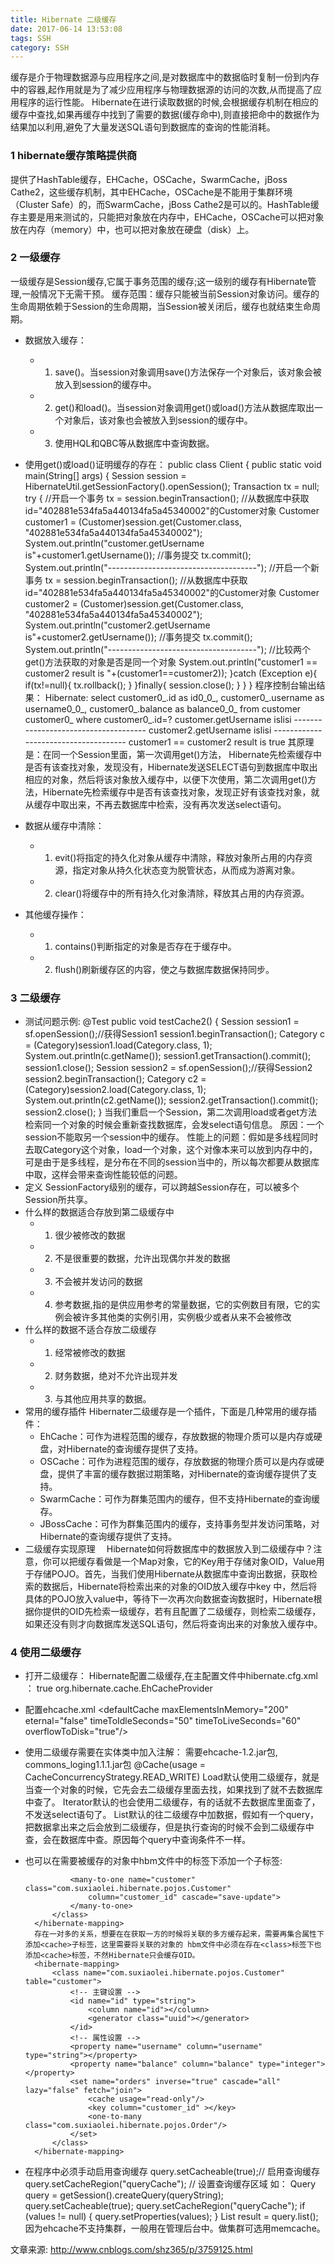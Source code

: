```yaml
---
title: Hibernate 二级缓存
date: 2017-06-14 13:53:08 
tags: SSH
category: SSH
---
```

缓存是介于物理数据源与应用程序之间,是对数据库中的数据临时复制一份到内存中的容器,起作用就是为了减少应用程序与物理数据源的访问的次数,从而提高了应用程序的运行性能。
Hibernate在进行读取数据的时候,会根据缓存机制在相应的缓存中查找,如果再缓存中找到了需要的数据(缓存命中),则直接把命中的数据作为结果加以利用,避免了大量发送SQL语句到数据库的查询的性能消耗。

### 1 hibernate缓存策略提供商
提供了HashTable缓存，EHCache，OSCache，SwarmCache，jBoss Cathe2，这些缓存机制，其中EHCache，OSCache是不能用于集群环境（Cluster Safe）的，而SwarmCache，jBoss Cathe2是可以的。HashTable缓存主要是用来测试的，只能把对象放在内存中，EHCache，OSCache可以把对象放在内存（memory）中，也可以把对象放在硬盘（disk）上。

### 2 一级缓存
一级缓存是Session缓存,它属于事务范围的缓存;这一级别的缓存有Hibernate管理,一般情况下无需干预。
缓存范围：缓存只能被当前Session对象访问。缓存的生命周期依赖于Session的生命周期，当Session被关闭后，缓存也就结束生命周期。
+ 数据放入缓存：
	- 1. save()。当session对象调用save()方法保存一个对象后，该对象会被放入到session的缓存中。
	- 2. get()和load()。当session对象调用get()或load()方法从数据库取出一个对象后，该对象也会被放入到session的缓存中。
	- 3. 使用HQL和QBC等从数据库中查询数据。
+ 使用get()或load()证明缓存的存在：
		public class Client {
			public static void main(String[] args) {
				Session session = HibernateUtil.getSessionFactory().openSession();
				Transaction tx = null;
				try {
					//开启一个事务
					tx = session.beginTransaction();
					//从数据库中获取id="402881e534fa5a440134fa5a45340002"的Customer对象
					Customer customer1 = (Customer)session.get(Customer.class, "402881e534fa5a440134fa5a45340002");
					System.out.println("customer.getUsername is"+customer1.getUsername());
					//事务提交
					tx.commit();
					System.out.println("-------------------------------------");
					//开启一个新事务
					tx = session.beginTransaction();
					//从数据库中获取id="402881e534fa5a440134fa5a45340002"的Customer对象
					Customer customer2 = (Customer)session.get(Customer.class, "402881e534fa5a440134fa5a45340002");
					System.out.println("customer2.getUsername is"+customer2.getUsername());
					//事务提交
					tx.commit();
					System.out.println("-------------------------------------");
					//比较两个get()方法获取的对象是否是同一个对象
					System.out.println("customer1 == customer2 result is "+(customer1==customer2));
				}catch (Exception e){
					if(tx!=null){
						tx.rollback();
					}
				}finally{
					session.close();
				}
			}
		}
		程序控制台输出结果：
		Hibernate:
			select
				customer0_.id as id0_0_,
				customer0_.username as username0_0_,
				customer0_.balance as balance0_0_
			from
				customer customer0_
			where
				customer0_.id=?
		customer.getUsername islisi
		-------------------------------------
		customer2.getUsername islisi
		-------------------------------------
		customer1 == customer2 result is true
		其原理是：在同一个Session里面，第一次调用get()方法， Hibernate先检索缓存中是否有该查找对象，发现没有，Hibernate发送SELECT语句到数据库中取出相应的对象，然后将该对象放入缓存中，以便下次使用，第二次调用get()方法，Hibernate先检索缓存中是否有该查找对象，发现正好有该查找对象，就从缓存中取出来，不再去数据库中检索，没有再次发送select语句。
+ 数据从缓存中清除：
	- 1. evit()将指定的持久化对象从缓存中清除，释放对象所占用的内存资源，指定对象从持久化状态变为脱管状态，从而成为游离对象。 
	- 2. clear()将缓存中的所有持久化对象清除，释放其占用的内存资源。

+ 其他缓存操作：
	- 1. contains()判断指定的对象是否存在于缓存中。
	- 2. flush()刷新缓存区的内容，使之与数据库数据保持同步。

### 3 二级缓存
+ 测试问题示例:
		@Test
		public void testCache2() {
			Session session1 = sf.openSession();//获得Session1
			session1.beginTransaction();
			Category c = (Category)session1.load(Category.class, 1);
			System.out.println(c.getName());
			session1.getTransaction().commit();
			session1.close();
			Session session2 = sf.openSession();//获得Session2
			session2.beginTransaction();
			Category c2 = (Category)session2.load(Category.class, 1);
			System.out.println(c2.getName());
			session2.getTransaction().commit();
			session2.close();
		}
		当我们重启一个Session，第二次调用load或者get方法检索同一个对象的时候会重新查找数据库，会发select语句信息。
		原因：一个session不能取另一个session中的缓存。
		性能上的问题：假如是多线程同时去取Category这个对象，load一个对象，这个对像本来可以放到内存中的，可是由于是多线程，是分布在不同的session当中的，所以每次都要从数据库中取，这样会带来查询性能较低的问题。
+ 定义
		SessionFactory级别的缓存，可以跨越Session存在，可以被多个Session所共享。
+ 什么样的数据适合存放到第二级缓存中
	- 1) 很少被修改的数据 
	- 2) 不是很重要的数据，允许出现偶尔并发的数据 
	- 3) 不会被并发访问的数据 
	- 4) 参考数据,指的是供应用参考的常量数据，它的实例数目有限，它的实例会被许多其他类的实例引用，实例极少或者从来不会被修改
+ 什么样的数据不适合存放二级缓存
	- 1) 经常被修改的数据 
	- 2) 财务数据，绝对不允许出现并发 
	- 3) 与其他应用共享的数据。
+ 常用的缓存插件 Hibernater二级缓存是一个插件，下面是几种常用的缓存插件：
	- EhCache：可作为进程范围的缓存，存放数据的物理介质可以是内存或硬盘，对Hibernate的查询缓存提供了支持。
	- OSCache：可作为进程范围的缓存，存放数据的物理介质可以是内存或硬盘，提供了丰富的缓存数据过期策略，对Hibernate的查询缓存提供了支持。
	- SwarmCache：可作为群集范围内的缓存，但不支持Hibernate的查询缓存。
	- JBossCache：可作为群集范围内的缓存，支持事务型并发访问策略，对Hibernate的查询缓存提供了支持。
+ 二级缓存实现原理
	　Hibernate如何将数据库中的数据放入到二级缓存中？注意，你可以把缓存看做是一个Map对象，它的Key用于存储对象OID，Value用于存储POJO。首先，当我们使用Hibernate从数据库中查询出数据，获取检索的数据后，Hibernate将检索出来的对象的OID放入缓存中key 中，然后将具体的POJO放入value中，等待下一次再次向数据查询数据时，Hibernate根据你提供的OID先检索一级缓存，若有且配置了二级缓存，则检索二级缓存，如果还没有则才向数据库发送SQL语句，然后将查询出来的对象放入缓存中。

### 4 使用二级缓存
+ 打开二级缓存：
		Hibernate配置二级缓存,在主配置文件中hibernate.cfg.xml ：
			<!-- 使用二级缓存 -->
			<property name="cache.use_second_level_cache">true</property>
			<!--设置缓存的类型，设置缓存的提供商-->
			<property name="cache.provider_class">org.hibernate.cache.EhCacheProvider</property>
+ 配置ehcache.xml
		<ehcache>
		<!-- 缓存到硬盘的路径 -->
		<diskStore path="d:/ehcache"/>
		<defaultCache 
			maxElementsInMemory="200"	<!-- 最多缓存多少个对象 -->
			eternal="false"				<!-- 内存中的对象是否永远不变 -->
			timeToIdleSeconds="50"		<!--发呆了多长时间，没有人访问它，这么长时间清除 -->
			timeToLiveSeconds="60"		<!--活了多长时间，活了1200秒后就可以拿走，一般Live要比Idle设置的时间长 -->
			overflowToDisk="true"/> 	<!--内存中溢出就放到硬盘上 -->
		<!-- 指定缓存的对象，缓存哪一个实体类下面出现的属性覆盖上面出现的，没出现的继承上面的。-->
		<cache name="com.suxiaolei.hibernate.pojos.Order"
			maxElementsInMemory="200"
			eternal="true"
			timeToIdleSeconds="0"
			timeToLiveSeconds="0"
			overflowToDisk="false"/> 
		</ehcache>

+ 使用二级缓存需要在实体类中加入注解：
		需要ehcache-1.2.jar包, commons_loging1.1.1.jar包
		@Cache(usage = CacheConcurrencyStrategy.READ_WRITE)
		Load默认使用二级缓存，就是当查一个对象的时候，它先会去二级缓存里面去找，如果找到了就不去数据库中查了。
		Iterator默认的也会使用二级缓存，有的话就不去数据库里面查了，不发送select语句了。
		List默认的往二级缓存中加数据，假如有一个query，把数据拿出来之后会放到二级缓存，但是执行查询的时候不会到二级缓存中查，会在数据库中查。原因每个query中查询条件不一样。

+ 也可以在需要被缓存的对象中hbm文件中的<class>标签下添加一个<cache>子标签:
		<hibernate-mapping>
			<class name="com.suxiaolei.hibernate.pojos.Order" table="orders">
				<cache usage="read-only"/>
				<id name="id" type="string">
					<column name="id"></column>
					<generator class="uuid"></generator>
				</id>
				<property name="orderNumber" column="orderNumber" type="string"></property>
				<property name="cost" column="cost" type="integer"></property>
			   
				<many-to-one name="customer" class="com.suxiaolei.hibernate.pojos.Customer" 
					column="customer_id" cascade="save-update">
				</many-to-one>       
			</class>
		</hibernate-mapping>
		存在一对多的关系，想要在在获取一方的时候将关联的多方缓存起来，需要再集合属性下添加<cache>子标签，这里需要将关联的对象的 hbm文件中必须在存在<class>标签下也添加<cache>标签，不然Hibernate只会缓存OID。
		<hibernate-mapping>
			<class name="com.suxiaolei.hibernate.pojos.Customer" table="customer">
				<!-- 主键设置 -->
				<id name="id" type="string">
					<column name="id"></column>
					<generator class="uuid"></generator>
				</id>
			    <!-- 属性设置 -->
				<property name="username" column="username" type="string"></property>
				<property name="balance" column="balance" type="integer"></property>
			   	<set name="orders" inverse="true" cascade="all" lazy="false" fetch="join">
					<cache usage="read-only"/>
					<key column="customer_id" ></key>
					<one-to-many class="com.suxiaolei.hibernate.pojos.Order"/>
				</set>
			</class>
		</hibernate-mapping>

 

+ 在程序中必须手动启用查询缓存
		query.setCacheable(true);// 启用查询缓存
		query.setCacheRegion("queryCache"); // 设置查询缓存区域
		如：
		Query query = getSession().createQuery(queryString);
		query.setCacheable(true);
		query.setCacheRegion("queryCache");
		if (values != null) {
			query.setProperties(values);
		}
		List<T> result = query.list();
		因为ehcache不支持集群，一般用在管理后台中。做集群可选用memcache。

文章来源: 
http://www.cnblogs.com/shz365/p/3759125.html
		